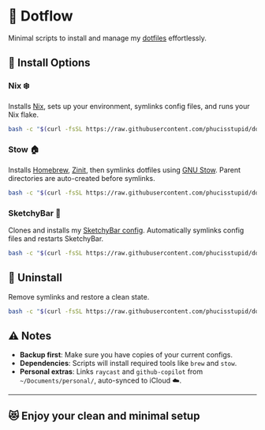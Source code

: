 # 🚀 Dotflow

Minimal scripts to install and manage my [dotfiles](https://github.com/phucisstupid/dotfiles) effortlessly.

## 🔹 Install Options

### **Nix ❄️**
Installs [Nix](https://nixos.org/), sets up your environment, symlinks config files, and runs your Nix flake.

```bash
bash -c "$(curl -fsSL https://raw.githubusercontent.com/phucisstupid/dotflow/main/nix.sh)"
````

### **Stow 🏠**

Installs [Homebrew](https://brew.sh/), [Zinit](https://github.com/zdharma-continuum/zinit), then symlinks dotfiles using [GNU Stow](https://www.gnu.org/software/stow/).
Parent directories are auto-created before symlinks.

```bash
bash -c "$(curl -fsSL https://raw.githubusercontent.com/phucisstupid/dotflow/main/stow.sh)"
```

### **SketchyBar 🎨**

Clones and installs my [SketchyBar config](https://github.com/FelixKratz/SketchyBar).
Automatically symlinks config files and restarts SketchyBar.

```bash
bash -c "$(curl -fsSL https://raw.githubusercontent.com/phucisstupid/dotflow/main/sketchybar.sh)"
```

## 🔻 Uninstall

Remove symlinks and restore a clean state.

```bash
bash -c "$(curl -fsSL https://raw.githubusercontent.com/phucisstupid/dotflow/main/uninstall.sh)"
```

## ⚠️ Notes

* **Backup first**: Make sure you have copies of your current configs.
* **Dependencies**: Scripts will install required tools like `brew` and `stow`.
* **Personal extras**: Links `raycast` and `github-copilot` from `~/Documents/personal/`, auto-synced to iCloud ☁️.

---

## 😻 Enjoy your clean and minimal setup
